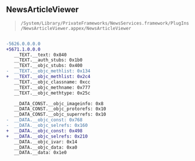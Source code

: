 ## NewsArticleViewer

> `/System/Library/PrivateFrameworks/NewsServices.framework/PlugIns/NewsArticleViewer.appex/NewsArticleViewer`

```diff

-5626.0.0.0.0
+5671.1.0.0.0
   __TEXT.__text: 0x840
   __TEXT.__auth_stubs: 0x1b0
   __TEXT.__objc_stubs: 0x400
-  __TEXT.__objc_methlist: 0x134
+  __TEXT.__objc_methlist: 0x2c4
   __TEXT.__objc_classname: 0xcc
   __TEXT.__objc_methname: 0x777
   __TEXT.__objc_methtype: 0x25c

   __DATA_CONST.__objc_imageinfo: 0x8
   __DATA_CONST.__objc_protorefs: 0x10
   __DATA_CONST.__objc_superrefs: 0x10
-  __DATA.__objc_const: 0x768
-  __DATA.__objc_selrefs: 0x160
+  __DATA.__objc_const: 0x498
+  __DATA.__objc_selrefs: 0x210
   __DATA.__objc_ivar: 0x14
   __DATA.__objc_data: 0xa0
   __DATA.__data: 0x1e0

```
